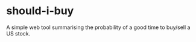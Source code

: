 # should-i-buy
A simple web tool summarising the probability of a good time to buy/sell a US stock.
